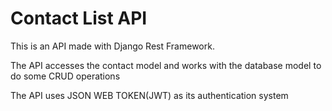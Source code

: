 <h1> Contact List API </h1>
 This is an API made with Django Rest Framework.
 <p> The API accesses the contact model and works with the database model to do some CRUD operations </p>
 <p> The API uses JSON WEB TOKEN(JWT) as its authentication system </p>
